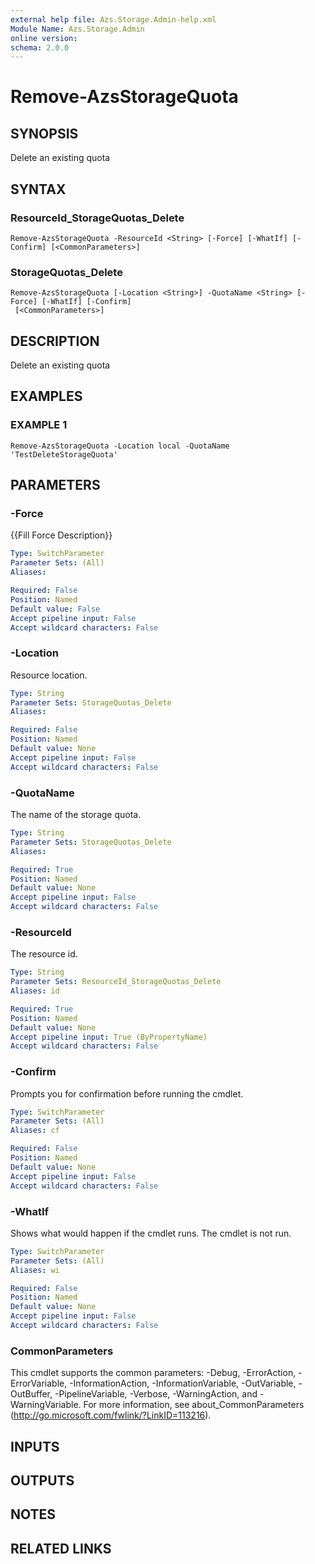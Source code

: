 ```yaml
---
external help file: Azs.Storage.Admin-help.xml
Module Name: Azs.Storage.Admin
online version:
schema: 2.0.0
---
```


# Remove-AzsStorageQuota

## SYNOPSIS
Delete an existing quota

## SYNTAX

### ResourceId_StorageQuotas_Delete
```
Remove-AzsStorageQuota -ResourceId <String> [-Force] [-WhatIf] [-Confirm] [<CommonParameters>]
```

### StorageQuotas_Delete
```
Remove-AzsStorageQuota [-Location <String>] -QuotaName <String> [-Force] [-WhatIf] [-Confirm]
 [<CommonParameters>]
```

## DESCRIPTION
Delete an existing quota

## EXAMPLES

### EXAMPLE 1
```
Remove-AzsStorageQuota -Location local -QuotaName 'TestDeleteStorageQuota'
```

## PARAMETERS

### -Force
{{Fill Force Description}}

```yaml
Type: SwitchParameter
Parameter Sets: (All)
Aliases:

Required: False
Position: Named
Default value: False
Accept pipeline input: False
Accept wildcard characters: False
```

### -Location
Resource location.

```yaml
Type: String
Parameter Sets: StorageQuotas_Delete
Aliases:

Required: False
Position: Named
Default value: None
Accept pipeline input: False
Accept wildcard characters: False
```

### -QuotaName
The name of the storage quota.

```yaml
Type: String
Parameter Sets: StorageQuotas_Delete
Aliases:

Required: True
Position: Named
Default value: None
Accept pipeline input: False
Accept wildcard characters: False
```

### -ResourceId
The resource id.

```yaml
Type: String
Parameter Sets: ResourceId_StorageQuotas_Delete
Aliases: id

Required: True
Position: Named
Default value: None
Accept pipeline input: True (ByPropertyName)
Accept wildcard characters: False
```

### -Confirm
Prompts you for confirmation before running the cmdlet.

```yaml
Type: SwitchParameter
Parameter Sets: (All)
Aliases: cf

Required: False
Position: Named
Default value: None
Accept pipeline input: False
Accept wildcard characters: False
```

### -WhatIf
Shows what would happen if the cmdlet runs.
The cmdlet is not run.

```yaml
Type: SwitchParameter
Parameter Sets: (All)
Aliases: wi

Required: False
Position: Named
Default value: None
Accept pipeline input: False
Accept wildcard characters: False
```

### CommonParameters
This cmdlet supports the common parameters: -Debug, -ErrorAction, -ErrorVariable, -InformationAction, -InformationVariable, -OutVariable, -OutBuffer, -PipelineVariable, -Verbose, -WarningAction, and -WarningVariable. For more information, see about_CommonParameters (http://go.microsoft.com/fwlink/?LinkID=113216).

## INPUTS

## OUTPUTS

## NOTES

## RELATED LINKS
